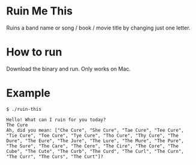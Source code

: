 # Ruin Me This

Ruins a band name or song / book / movie title by changing just one letter.

# How to run

Download the binary and run. Only works on Mac.

# Example

```
$ ./ruin-this

Hello! What can I ruin for you today?
The Cure
Ah, did you mean: ["Che Cure", "She Cure", "Tae Cure", "Tee Cure", "Tie Cure", "Toe Cure", "Tye Cure", "Tho Cure", "Thy Cure", "The Dure", "The Eure", "The Jure", "The Lure", "The Mure", "The Pure", "The Sure", "The Care", "The Cere", "The Cire", "The Core", "The Cube", "The Cute", "The Curb", "The Curd", "The Curl", "The Curn", "The Curr", "The Curs", "The Curt"]?
```
